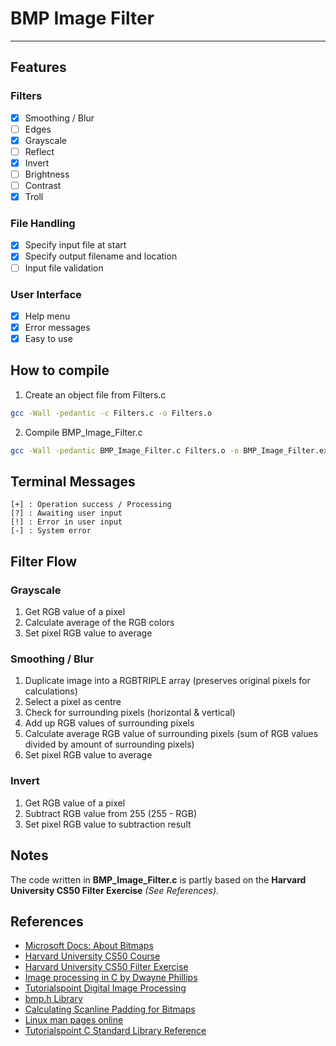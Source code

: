 # BMP Image Filter
---

## Features
### Filters
- [x] Smoothing / Blur
- [ ] Edges
- [x] Grayscale
- [ ] Reflect
- [x] Invert
- [ ] Brightness
- [ ] Contrast
- [x] Troll

### File Handling
- [x] Specify input file at start
- [x] Specify output filename and location
- [ ] Input file validation

### User Interface
- [x] Help menu
- [x] Error messages
- [x] Easy to use

## How to compile
1. Create an object file from Filters.c
```bash
gcc -Wall -pedantic -c Filters.c -o Filters.o
```
2. Compile BMP_Image_Filter.c
```bash
gcc -Wall -pedantic BMP_Image_Filter.c Filters.o -o BMP_Image_Filter.exe
```

## Terminal Messages
```
[+] : Operation success / Processing  
[?] : Awaiting user input
[!] : Error in user input
[-] : System error
```

## Filter Flow
### Grayscale
1. Get RGB value of a pixel
2. Calculate average of the RGB colors
3. Set pixel RGB value to average

### Smoothing / Blur
1. Duplicate image into a RGBTRIPLE array (preserves original pixels for calculations)
2. Select a pixel as centre
3. Check for surrounding pixels (horizontal & vertical)
4. Add up RGB values of surrounding pixels
5. Calculate average RGB value of surrounding pixels (sum of RGB values divided by amount of surrounding pixels)
6. Set pixel RGB value to average

### Invert
1. Get RGB value of a pixel
2. Subtract RGB value from 255 (255 - RGB)
3. Set pixel RGB value to subtraction result

## Notes
The code written in **BMP_Image_Filter.c** is partly based on the **Harvard University CS50 Filter Exercise** *(See References)*.

## References
- [Microsoft Docs: About Bitmaps](https://docs.microsoft.com/en-us/windows/win32/gdi/about-bitmaps)
- [Harvard University CS50 Course](https://pll.harvard.edu/course/cs50-introduction-computer-science?delta=0)
- [Harvard University CS50 Filter Exercise](https://cs50.harvard.edu/x/2021/psets/4/filter/less/)
- [Image processing in C by Dwayne Phillips](https://homepages.inf.ed.ac.uk/rbf/BOOKS/PHILLIPS/)
- [Tutorialspoint Digital Image Processing](https://www.tutorialspoint.com/dip/index.htm)
- [bmp.h Library](https://gist.github.com/BrainUser/80a4e12f8ae535499243)
- [Calculating Scanline Padding for Bitmaps](https://forum.powerbasic.com/forum/user-to-user-discussions/programming/43679-calculating-scanline-padding-for-bitmaps)
- [Linux man pages online](https://man7.org/linux/man-pages/index.html)
- [Tutorialspoint C Standard Library Reference](https://www.tutorialspoint.com/c_standard_library/index.htm)
